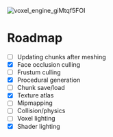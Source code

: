 ![voxel_engine_giMtqf5FOI](https://github.com/isXander/VoxelEngine/assets/43245524/9c3cb700-c130-42a2-b211-0159281d4713)

# Roadmap
- [ ] Updating chunks after meshing
- [x] Face occlusion culling
- [ ] Frustum culling
- [x] Procedural generation
- [ ] Chunk save/load
- [x] Texture atlas
- [ ] Mipmapping
- [ ] Collision/physics
- [ ] Voxel lighting
- [x] Shader lighting
